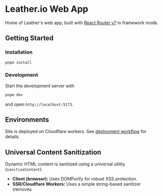 # Leather.io Web App

Home of Leather's web app, built with [React Router v7](https://reactrouter.com/) in framework mode.

## Getting Started

### Installation

```bash
pnpm install
```

### Development

Start the development server with

```bash
pnpm dev
```

and open `http://localhost:5173`.

## Environments

Site is deployed on Cloudflare workers. See [deployment workflow](../../.github/workflows/deploy-web.yml) for details.

## Universal Content Sanitization

Dynamic HTML content is sanitized using a universal utility (`sanitizeContent`).

- **Client (browser):** Uses DOMPurify for robust XSS protection.
- **SSR/Cloudflare Workers:** Uses a simple string-based sanitizer (removes <script> tags) for compatibility, since DOMPurify/JSDOM are not available in Workers.

**Note:** For maximum security, always sanitize untrusted content on the client. SSR sanitization is basic and should not be solely relied upon for untrusted sources.
